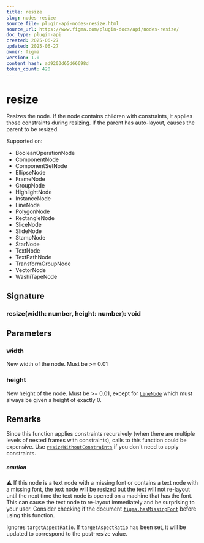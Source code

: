 ```yaml
---
title: resize
slug: nodes-resize
source_file: plugin-api-nodes-resize.html
source_url: https://www.figma.com/plugin-docs/api/nodes-resize/
doc_type: plugin-api
created: 2025-06-27
updated: 2025-06-27
owner: figma
version: 1.0
content_hash: ad9203d65d66698d
token_count: 420
---
```

# resize

Resizes the node. If the node contains children with constraints, it applies those constraints during resizing. If the parent has auto-layout, causes the parent to be resized.

 Supported on:

- BooleanOperationNode
- ComponentNode
- ComponentSetNode
- EllipseNode
- FrameNode
- GroupNode
- HighlightNode
- InstanceNode
- LineNode
- PolygonNode
- RectangleNode
- SliceNode
- SlideNode
- StampNode
- StarNode
- TextNode
- TextPathNode
- TransformGroupNode
- VectorNode
- WashiTapeNode

## Signature

### resize(width: number, height: number): void

## Parameters

### width

New width of the node. Must be >= 0.01

### height

New height of the node. Must be >= 0.01, except for [`LineNode`](/plugin-docs/api/LineNode/)
 which must always be given a height of exactly 0.

## Remarks

Since this function applies constraints recursively (when there are multiple levels of nested frames with constraints), calls to this function could be expensive. Use [`resizeWithoutConstraints`](/plugin-docs/api/properties/nodes-resizewithoutconstraints/)
 if you don't need to apply constraints.

##### caution

⚠️ If this node is a text node with a missing font or contains a text node with a missing font, the text node will be resized but the text will not re-layout until the next time the text node is opened on a machine that has the font. This can cause the text node to re-layout immediately and be surprising to your user. Consider checking if the document [`figma.hasMissingFont`](/plugin-docs/api/figma/#hasmissingfont)
 before using this function.

Ignores `targetAspectRatio`. If `targetAspectRatio` has been set, it will be updated to correspond to the post-resize value.
